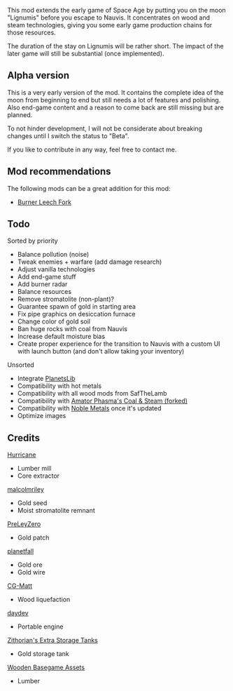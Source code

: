 This mod extends the early game of Space Age by putting you on the moon "Lignumis" before you escape to Nauvis. It concentrates on wood and steam technologies, giving you some early game production chains for those resources.

The duration of the stay on Lignumis will be rather short. The impact of the later game will still be substantial (once implemented).

## Alpha version

This is a very early version of the mod. It contains the complete idea of the moon from beginning to end but still needs a lot of features and polishing. Also end-game content and a reason to come back are still missing but are planned.

To not hinder development, I will not be considerate about breaking changes until I switch the status to "Beta".

If you like to contribute in any way, feel free to contact me.

## Mod recommendations

The following mods can be a great addition for this mod:

- [Burner Leech Fork](https://mods.factorio.com/mod/Burner-Leech-Fork)

## Todo

Sorted by priority

- Balance pollution (noise)
- Tweak enemies + warfare (add damage research)
- Adjust vanilla technologies
- Add end-game stuff
- Add burner radar
- Balance resources
- Remove stromatolite (non-plant)?
- Guarantee spawn of gold in starting area
- Fix pipe graphics on desiccation furnace
- Change color of gold soil
- Ban huge rocks with coal from Nauvis
- Increase default moisture bias
- Create proper experience for the transition to Nauvis with a custom UI with launch button (and don't allow taking your inventory)

Unsorted

- Integrate [PlanetsLib](https://mods.factorio.com/mod/PlanetsLib)
- Compatibility with hot metals
- Compatibility with all wood mods from SafTheLamb
- Compatibility with [Amator Phasma's Coal & Steam (forked)](https://mods.factorio.com/mod/apm_power_ldinc)
- Compatibility with [Noble Metals](https://mods.factorio.com/mod/bzgold) once it's updated
- Optimize images

## Credits

[Hurricane](https://mods.factorio.com/user/Hurricane046)

- Lumber mill
- Core extractor

[malcolmriley](https://github.com/malcolmriley/unused-renders)

- Gold seed
- Moist stromatolite remnant

[PreLeyZero](https://mods.factorio.com/mod/exotic-industries)

- Gold patch

[planetfall](https://mods.factorio.com/mod/ThemTharHills)

- Gold ore
- Gold wire

[CG-Matt](https://mods.factorio.com/mod/simple-wood-liquefaction)

- Wood liquefaction

[daydev](https://mods.factorio.com/mod/EquipmentPlusPortableEngine)

- Portable engine

[Zithorian's Extra Storage Tanks](https://mods.factorio.com/mod/zithorian-extra-storage-tanks)

- Gold storage tank

[Wooden Basegame Assets](https://mods.factorio.com/mod/wood-base-assets)

- Lumber
